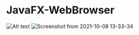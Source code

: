 # JavaFX-WebBrowser
![Alt text](https://pbs.twimg.com/media/E-1MrufVUAQ9d9C?format=jpg&name=large)
![Screenshot from 2021-10-08 13-33-34](https://user-images.githubusercontent.com/72545456/136480482-9b906068-d8fd-423c-8edd-f3467d0daea8.png)
